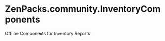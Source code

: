 ZenPacks.community.InventoryComponents
======================================

Offline Components for Inventory Reports

